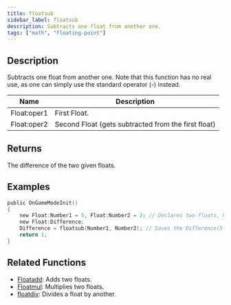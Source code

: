 ```yaml
---
title: floatsub
sidebar_label: floatsub
description: Subtracts one float from another one.
tags: ["math", "floating-point"]
---
```


<LowercaseNote />

## Description

Subtracts one float from another one. Note that this function has no real use, as one can simply use the standard operator (-) instead.

| Name        | Description                                          |
| ----------- | ---------------------------------------------------- |
| Float:oper1 | First Float.                                         |
| Float:oper2 | Second Float (gets subtracted from the first float)  |

## Returns

The difference of the two given floats.

## Examples

```c
public OnGameModeInit()
{
    new Float:Number1 = 5, Float:Number2 = 2; // Declares two floats, Number1 (5) and Number2 (2)
    new Float:Difference;
    Difference = floatsub(Number1, Number2); // Saves the Difference(5-2 = 3) of Number1 and Number2 in the float "Difference"
    return 1;
}
```

## Related Functions

- [Floatadd](Floatadd): Adds two floats.
- [Floatmul](Floatmul): Multiplies two floats.
- [floatdiv](floatdiv): Divides a float by another.
